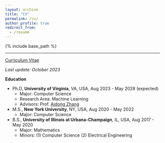```yaml
---
layout: archive
title: "CV"
permalink: /cv/
author_profile: true
redirect_from:
  - /resume
---
```


{% include base_path %}

------

[Curriculum Vitae](http://wenqian-ye.github.io/files/cv.pdf)

*Last update: October 2023*

**Education**
-  Ph.D, **University of Virginia**, VA, USA, Aug 2023 - May 2028 (expected)
   -  Major: Computer Science
   - Research Area: Machine Learning
   - Advisors: Prof. [Aidong Zhang](https://engineering.virginia.edu/faculty/aidong-zhang)
- M.S., **New York University**, NY, USA, Aug 2020 - May 2022
  - Major: Computer Science
- B.S., **University of Illinois at Urbana-Champaign**, IL, USA, Aug 2017 - May 2020
  - Major: Mathematics
  - Minors: (1) Computer Science (2) Electrical Engineering




<!-- Skills
======
* Skill 1
* Skill 2
  * Sub-skill 2.1
  * Sub-skill 2.2
  * Sub-skill 2.3
* Skill 3

Publications
======
  <ul>{% for post in site.publications %}
    {% include archive-single-cv.html %}
  {% endfor %}</ul>
  
Talks
======
  <ul>{% for post in site.talks %}
    {% include archive-single-talk-cv.html %}
  {% endfor %}</ul>
  
Teaching
======
  <ul>{% for post in site.teaching %}
    {% include archive-single-cv.html %}
  {% endfor %}</ul> -->
  
<!-- Academic Service
======
* Reviewer of *International Conference on Acoustics, Speech, and Signal Processing (ICASSP)*, 2023
* Reviewer of *The AAAI Conference on Artificial Intelligence (AAAI)*, 2023
* Reviewer of *International Conference on Machine Learning (ICML)*, 2022 -->
